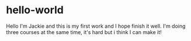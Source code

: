 # hello-world
Hello I'm Jackie and this is my first work and I hope finish it well.
I'm doing three courses at the same time, it's hard but i think I can make it!
